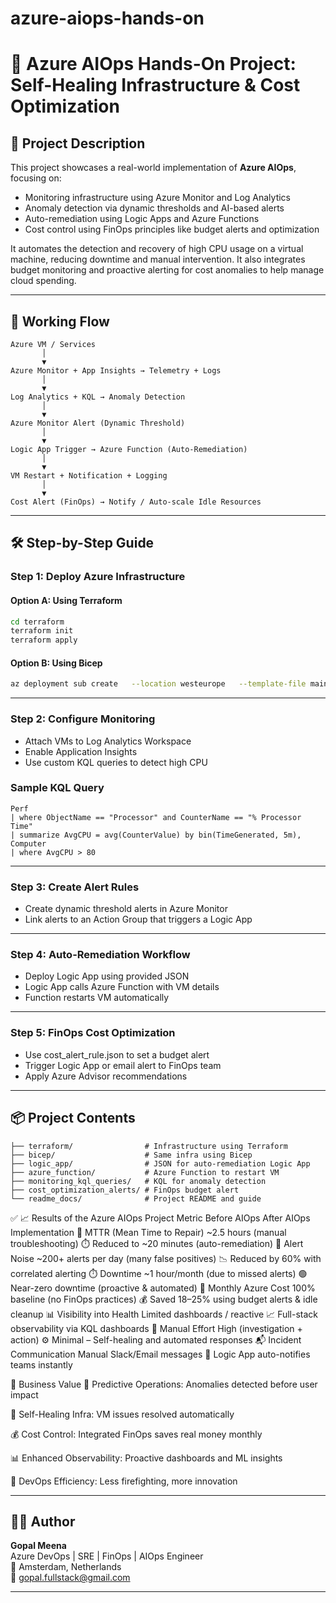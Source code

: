 # azure-aiops-hands-on

# 🚀 Azure AIOps Hands-On Project: Self-Healing Infrastructure & Cost Optimization

## 📘 Project Description

This project showcases a real-world implementation of **Azure AIOps**, focusing on:
- Monitoring infrastructure using Azure Monitor and Log Analytics
- Anomaly detection via dynamic thresholds and AI-based alerts
- Auto-remediation using Logic Apps and Azure Functions
- Cost control using FinOps principles like budget alerts and optimization

It automates the detection and recovery of high CPU usage on a virtual machine, reducing downtime and manual intervention. It also integrates budget monitoring and proactive alerting for cost anomalies to help manage cloud spending.

---

## 🔄 Working Flow

```
Azure VM / Services
       │
       ▼
Azure Monitor + App Insights → Telemetry + Logs
       │
       ▼
Log Analytics + KQL → Anomaly Detection
       │
       ▼
Azure Monitor Alert (Dynamic Threshold)
       │
       ▼
Logic App Trigger → Azure Function (Auto-Remediation)
       │
       ▼
VM Restart + Notification + Logging
       │
       ▼
Cost Alert (FinOps) → Notify / Auto-scale Idle Resources
```

---

## 🛠️ Step-by-Step Guide

### Step 1: Deploy Azure Infrastructure

#### Option A: Using Terraform

```bash
cd terraform
terraform init
terraform apply
```

#### Option B: Using Bicep

```bash
az deployment sub create   --location westeurope   --template-file main.bicep
```

---

### Step 2: Configure Monitoring

- Attach VMs to Log Analytics Workspace
- Enable Application Insights
- Use custom KQL queries to detect high CPU

### Sample KQL Query

```kql
Perf
| where ObjectName == "Processor" and CounterName == "% Processor Time"
| summarize AvgCPU = avg(CounterValue) by bin(TimeGenerated, 5m), Computer
| where AvgCPU > 80
```

---

### Step 3: Create Alert Rules

- Create dynamic threshold alerts in Azure Monitor
- Link alerts to an Action Group that triggers a Logic App

---

### Step 4: Auto-Remediation Workflow

- Deploy Logic App using provided JSON
- Logic App calls Azure Function with VM details
- Function restarts VM automatically

---

### Step 5: FinOps Cost Optimization

- Use cost_alert_rule.json to set a budget alert
- Trigger Logic App or email alert to FinOps team
- Apply Azure Advisor recommendations

---

## 📦 Project Contents

```
├── terraform/                # Infrastructure using Terraform
├── bicep/                    # Same infra using Bicep
├── logic_app/                # JSON for auto-remediation Logic App
├── azure_function/           # Azure Function to restart VM
├── monitoring_kql_queries/   # KQL for anomaly detection
├── cost_optimization_alerts/ # FinOps budget alert
└── readme_docs/              # Project README and guide
```
✅ 📈 Results of the Azure AIOps Project
Metric	Before AIOps	After AIOps Implementation
🔄 MTTR (Mean Time to Repair)	~2.5 hours (manual troubleshooting)	⏱️ Reduced to ~20 minutes (auto-remediation)
🚨 Alert Noise	~200+ alerts per day (many false positives)	📉 Reduced by 60% with correlated alerting
⏱️ Downtime	~1 hour/month (due to missed alerts)	🟢 Near-zero downtime (proactive & automated)
💸 Monthly Azure Cost	100% baseline (no FinOps practices)	💰 Saved 18–25% using budget alerts & idle cleanup
📊 Visibility into Health	Limited dashboards / reactive	📈 Full-stack observability via KQL dashboards
🔧 Manual Effort	High (investigation + action)	⚙️ Minimal – Self-healing and automated responses
📬 Incident Communication	Manual Slack/Email messages	📡 Logic App auto-notifies teams instantly

📢 Business Value
🧠 Predictive Operations: Anomalies detected before user impact

🔄 Self-Healing Infra: VM issues resolved automatically

💰 Cost Control: Integrated FinOps saves real money monthly

📊 Enhanced Observability: Proactive dashboards and ML insights

🚀 DevOps Efficiency: Less firefighting, more innovation


---

## 👨‍💻 Author

**Gopal Meena**  
Azure DevOps | SRE | FinOps | AIOps Engineer  
📍 Amsterdam, Netherlands  
📧 gopal.fullstack@gmail.com

---
